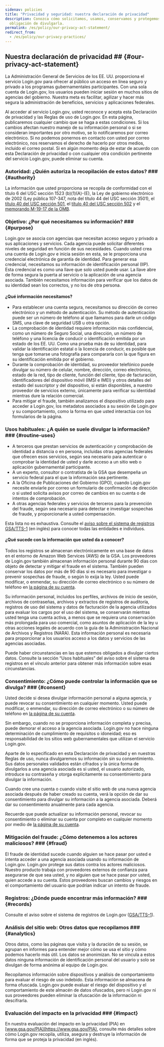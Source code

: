 ```yaml
---
sidenav: policies
title: "Privacidad y seguridad: nuestra declaración de privacidad"
description: Conozca cómo solicitamos, usamos, conservamos y protegemos su información personal, así como su
  obligación de divulgarla.
permalink: /es/policy/our-privacy-act-statement/
redirect_from:
  - /es/policy/our-privacy-practices/
---
```

## Nuestra declaración de privacidad ## {#our-privacy-act-statement}

La Administración General de Servicios de los EE. UU. proporciona el servicio Login.gov para ofrecer al público un acceso en línea seguro y privado a los programas gubernamentales participantes. Con una sola cuenta de Login.gov, los usuarios pueden iniciar sesión en muchos sitios de agencias del gobierno. Nuestra meta es facilitar, agilizar y hacer más segura la administración de beneficios, servicios y aplicaciones federales.

Al acceder al servicio Login.gov, usted reconoce y acepta esta Declaración de privacidad y las Reglas de uso de Login.gov. En esta página, publicaremos cualquier cambio que se haga a estas condiciones. Si los cambios afectan nuestro manejo de su información personal o si se consideran importantes por otro motivo, se lo notificaremos por correo electrónico. Si no podemos ponernos en contacto con usted por correo electrónico, nos reservamos el derecho de hacerlo por otros medios, incluido el correo postal. Si en algún momento deja de estar de acuerdo con esta Declaración de privacidad o con cualquier otra condición pertinente del servicio Login.gov, puede eliminar su cuenta.

### Autoridad: ¿Quién autoriza la recopilación de estos datos? ### {#authority}

La información que usted proporciona se recopila de conformidad con el título 6 del USC sección 1523 (b)(1)(A)-(E), la Ley de gobierno electrónico de 2002 (Ley pública 107-347, nota del título 44 del USC sección 3501), el [título 40 del USC sección 501](https://uscode.house.gov/view.xhtml?hl=false&edition=prelim&req=granuleid%3AUSC-prelim-title40-section501&num=0&saved=%7CZ3JhbnVsZWlkOlVTQy1wcmVsaW0tdGl0bGU0MC1zZWN0aW9uNTAx%7C%7C%7C0%7Cfalse%7Cprelim), el [título 40 del USC sección 502](https://uscode.house.gov/view.xhtml?hl=false&edition=prelim&req=granuleid%3AUSC-prelim-title40-section502&num=0&saved=%7CZ3JhbnVsZWlkOlVTQy1wcmVsaW0tdGl0bGU0MC1zZWN0aW9uNTAx%7C%7C%7C0%7Cfalse%7Cprelim) y el [memorando M-19-17 de la OMB](https://www.whitehouse.gov/wp-content/uploads/2019/05/M-19-17.pdf).

### Objetivo: ¿Por qué necesitamos su información? ### {#purpose}

Login.gov se asocia con agencias que necesitan acceso seguro y privado a sus aplicaciones y servicios. Cada agencia puede solicitar diferentes niveles de seguridad en función de sus necesidades. Cuando usted crea una cuenta de Login.gov e inicia sesión en esta, se le proporciona una credencial electrónica de garantía de identidad. Para generar esa credencial, necesitamos su información de identificación personal (IIP). Esta credencial es como una llave que solo usted puede usar. La llave abre de forma segura la puerta al servicio o la aplicación de una agencia asociada. También necesitamos información para verificar que los datos de su identidad sean los correctos, y no los de otra persona.

#### ¿Qué información necesitamos?

* Para establecer una cuenta segura, necesitamos su dirección de correo electrónico y un método de autenticación. Su método de autenticación puede ser un número de teléfono al que llamamos para darle un código SMS, una clave de seguridad USB u otra opción.
* La comprobación de identidad requiere información más confidencial, como un número de Seguro Social, una dirección, un número de teléfono y una licencia de conducir o identificación emitida por un estado de los EE. UU. Como una prueba más de su identidad, para validar la identificación estatal o la licencia de conducir, es posible que tenga que tomarse una fotografía para compararla con la que figura en su identificación emitida por el gobierno.
* Durante la comprobación de identidad, su proveedor telefónico puede divulgar su número de celular, nombre, dirección, correo electrónico, estado de la red, tipo de cliente, función del cliente, tipo de facturación, identificadores del dispositivo móvil (IMSI e IMEI) y otros detalles del estado del suscriptor y del dispositivo, si están disponibles, a nuestro proveedor de servicios externo, únicamente para verificar su identidad mientras dure la relación comercial.
* Para mitigar el fraude, también analizamos el dispositivo utilizado para acceder a Login.gov, los metadatos asociados a su sesión de Login.gov y su comportamiento, como la forma en que usted interactúa con los formularios de la página.

### Usos habituales: ¿A quién se suele divulgar la información? ### {#routine-uses}

* A terceros que prestan servicios de autenticación y comprobación de identidad a distancia o en persona, incluidas otras agencias federales que ofrecen esos servicios, según sea necesario para autenticar o comprobar la identidad de usted y darle acceso a un sitio web o aplicación gubernamental participante.
* A un experto, consultor o contratista de la GSA que desempeña un servicio federal para el que la información sea pertinente.
* A la Oficina de Publicaciones del Gobierno (GPO), cuando Login.gov necesite enviarle por correo un formulario de confirmación de dirección o si usted solicita avisos por correo de cambios en su cuenta o de intentos de comprobación.
* A otras agencias federales y servicios de terceros para la prevención del fraude, según sea necesario para detectar e investigar sospechas de fraude, y proporcionarle a usted compensación.

Esta lista no es exhaustiva. Consulte el [aviso sobre el sistema de registros GSA/TTS-1](https://www.federalregister.gov/documents/2024/05/13/2024-10404/privacy-act-of-1974-system-of-records) (en inglés) para conocer todas las entidades e individuos.

#### ¿Qué sucede con la información que usted da a conocer?

Todos los registros se almacenan electrónicamente en una base de datos en el entorno de Amazon Web Services (AWS) de la GSA. Los proveedores de Login.gov también almacenan información personal durante 90 días con objeto de detectar y mitigar el fraude en el sistema. También pueden conservar los datos por más de 90 días si es necesario para investigar o prevenir sospechas de fraude, o según lo exija la ley. Usted puede modificar, o enmendar, su dirección de correo electrónico o su número de teléfono en [la página de su cuenta](https://secure.login.gov/es/account).

Su información personal, incluidos los perfiles, archivos de inicio de sesión, archivos de contraseñas, archivos y extractos de registros de auditoría, registros de uso del sistema y datos de facturación de la agencia utilizados para evaluar los cargos por el uso del sistema, se conservarán mientras usted tenga una cuenta activa, a menos que se requiera una conservación más prolongada para uso comercial, como asuntos de aplicación de la ley u otras acciones legales de acuerdo con la guía de la Administración Nacional de Archivos y Registros (NARA). Esta información personal es necesaria para proporcionar a los usuarios acceso a los datos y servicios de las agencias asociadas.

Puede haber circunstancias en las que estemos obligados a divulgar ciertos datos. Consulte la sección “Usos habituales” del aviso sobre el sistema de registros en el vínculo anterior para obtener más información sobre esas circunstancias.

### Consentimiento: ¿Cómo puede controlar la información que se divulga? ### {#consent}

Usted decide si desea divulgar información personal a alguna agencia, y puede revocar su consentimiento en cualquier momento. Usted puede modificar, o enmendar, su dirección de correo electrónico o su número de teléfono en [la página de su cuenta](https://secure.login.gov/es/account).

Sin embargo, cuando no se proporciona información completa y precisa, puede demorar el acceso a la agencia asociada. Login.gov no hace ninguna determinación de cumplimiento de requisitos o idoneidad; eso es responsabilidad de los sitios web gubernamentales que utilizan el servicio Login.gov.

Aparte de lo especificado en esta Declaración de privacidad y en nuestras Reglas de uso, nunca divulgaremos su información sin su consentimiento. Sus datos personales validados están cifrados y la única forma de divulgarlos a una agencia asociada es si usted, el usuario autorizado, introduce su contraseña y otorga explícitamente su consentimiento para divulgar la información.

Cuando cree una cuenta o cuando visite el sitio web de una nueva agencia asociada después de haber creado su cuenta, verá la opción de dar su consentimiento para divulgar su información a la agencia asociada. Deberá dar su consentimiento anualmente para cada agencia.

Recuerde que puede actualizar su información personal, revocar su consentimiento o eliminar su cuenta por completo en cualquier momento por medio de [la página de su cuenta](https://secure.login.gov/es/account).

### Mitigación del fraude: ¿Cómo detenemos a los actores maliciosos? ### {#fraud}

El fraude de identidad sucede cuando alguien se hace pasar por usted e intenta acceder a una agencia asociada usando su información de Login.gov. Login.gov protege sus datos contra los actores maliciosos. Nuestro producto trabaja con proveedores externos de confianza para asegurarse de que sea usted, y no alguien que se hace pasar por usted, quien accede a su cuenta. Estos proveedores buscan cambios y riesgos en el comportamiento del usuario que podrían indicar un intento de fraude.

### Registros: ¿Dónde puede encontrar más información? ### {#records}

Consulte el aviso sobre el sistema de registros de Login.gov ([GSA/TTS–1](https://www.federalregister.gov/documents/2024/05/13/2024-10404/privacy-act-of-1974-system-of-records)).

### Análisis del sitio web: Otros datos que recopilamos ### {#analytics}

Otros datos, como las páginas que visita y la duración de su sesión, se agrupan en informes para entender mejor cómo se usa el sitio y cómo podemos hacerlo más útil. Los datos se anonimizan. No se vincula a estos datos ninguna información de identificación personal del usuario y solo se divulgan de forma anónima al equipo de Login.gov.

Recopilamos información sobre dispositivos y análisis de comportamiento para evaluar el riesgo de uso indebido. Esta información se almacena de forma ofuscada. Login.gov puede evaluar el riesgo del dispositivo y el comportamiento de este almacén de datos ofuscados, pero ni Login.gov ni sus proveedores pueden eliminar la ofuscación de la información ni descifrarla.

### Evaluación del impacto en la privacidad ### {#impact}

En nuestra evaluación del impacto en la privacidad (PIA) en [www.gsa.gov/PIA](https://www.gsa.gov/PIA), consulte más detalles sobre cómo Login.gov recopila, utiliza, asegura y destruye la información de forma que se proteja la privacidad (en inglés).
